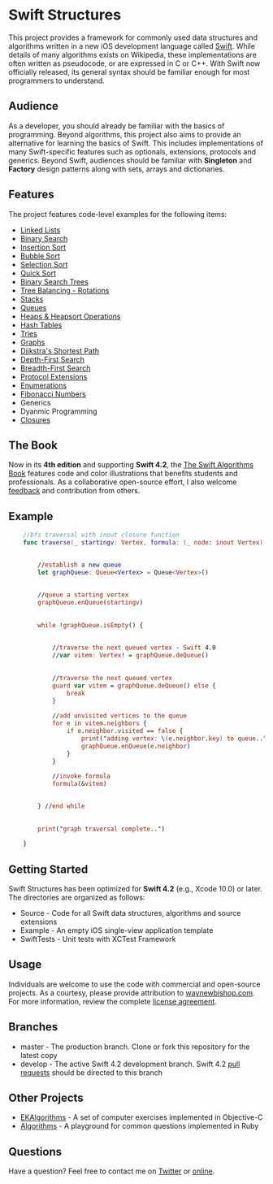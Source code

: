 Swift Structures
====================

This project provides a framework for commonly used data structures and algorithms written in a new iOS development language called <a href="http://www.swift.org" target="_blank">Swift</a>. While details of many algorithms exists on Wikipedia, these implementations are often written as pseudocode, or are expressed in C or C++. With Swift now officially released, its general syntax should be familiar enough for most programmers to understand.  


Audience
---------------------

As a developer, you should already be familiar with the basics of programming. Beyond algorithms, this project also aims to provide an alternative for learning the basics of Swift. This includes implementations of many Swift-specific features such as optionals, extensions, protocols and generics. Beyond Swift, audiences should be familiar with **Singleton** and **Factory** design patterns along with sets, arrays and dictionaries. 


Features
--------------------

The project features code-level examples for the following items:

+ [Linked Lists](/Source/Factories/LinkedList.swift)
+ [Binary Search](/Source/Extensions/Array.swift)
+ [Insertion Sort](/Source/Extensions/Array.swift)
+ [Bubble Sort](/Source/Extensions/Array.swift)
+ [Selection Sort](/Source/Extensions/Array.swift)
+ [Quick Sort](/Source/Extensions/Array.swift)
+ [Binary Search Trees](/Source/Factories/BSTree.swift)
+ [Tree Balancing - Rotations](/Source/Factories/BSTree.swift)
+ [Stacks](/Source/Factories/Stack.swift)
+ [Queues](/Source/Factories/Queue.swift)
+ [Heaps & Heapsort Operations](/Source/Factories/Heap.swift)
+ [Hash Tables](/Source/Factories/Hashtable.swift)
+ [Tries](/Source/Factories/Trie.swift)
+ [Graphs](/Source/Factories/Graph.swift)
+ [Dijkstra's Shortest Path](/Source/Factories/Graph.swift)
+ [Depth-First Search](/Source/Structures/BSNode.swift)
+ [Breadth-First Search](/Source/Factories/Graph.swift)
+ [Protocol Extensions](/Source/Extensions/Sortable.swift)
+ [Enumerations](/Factories/enumModel.swift)
+ [Fibonacci Numbers](/Source/Extensions/Int.swift)
+ Generics
+ Dyanmic Programming
+ [Closures](/SwiftTests/ClosureTest.swift)



The Book
--------------------
Now in its **4th edition** and supporting **Swift 4.2**, the <a href="http://shop.waynewbishop.com" target="_blank">The Swift Algorithms Book</a> features code and color illustrations that benefits students and professionals. As a collaborative open-source effort, I also welcome <a href="https://twitter.com/waynewbishop" target="_blank">feedback</a> and contribution from others. 


Example
--------------------

```swift
    //bfs traversal with inout closure function
    func traverse(_ startingv: Vertex, formula: (_ node: inout Vertex) -> ()) {

        
        //establish a new queue
        let graphQueue: Queue<Vertex> = Queue<Vertex>()
        
        
        //queue a starting vertex
        graphQueue.enQueue(startingv)
        
        
        while !graphQueue.isEmpty() {
            
            
            //traverse the next queued vertex - Swift 4.0
            //var vitem: Vertex! = graphQueue.deQueue()
            
            
            //traverse the next queued vertex
            guard var vitem = graphQueue.deQueue() else {
                break
            }
            
            //add unvisited vertices to the queue
            for e in vitem.neighbors {
                if e.neighbor.visited == false {
                    print("adding vertex: \(e.neighbor.key) to queue..")
                    graphQueue.enQueue(e.neighbor)
                }
            }
            
            //invoke formula
            formula(&vitem)

            
        } //end while
        
        
        print("graph traversal complete..")
                
    }
```

Getting Started
--------------------

Swift Structures has been optimized for **Swift 4.2** (e.g., Xcode 10.0) or later. The directories are organized as follows:
+ Source - Code for all Swift data structures, algorithms and source extensions
+ Example - An empty iOS single-view application template
+ SwiftTests - Unit tests with XCTest Framework

Usage
--------------------
Individuals are welcome to use the code with commercial and open-source projects. As a courtesy, please provide attribution to <a href="http://www.waynewbishop.com" target="_blank">waynewbishop.com</a>. For more information, review the complete <a href="https://github.com/waynewbishop/SwiftStructures/blob/master/License.md" target="_blank">license agreement</a>. 


Branches
--------------------
+ master - The production branch. Clone or fork this repository for the latest copy
+ develop - The active Swift 4.2 development branch. Swift 4.2 [pull requests](https://help.github.com/articles/creating-a-pull-request) should be directed to this branch



Other Projects
--------------------

+ <a href="https://github.com/EvgenyKarkan/EKAlgorithms" target="_blank">EKAlgorithms</a> - A set of computer exercises implemented in Objective-C
+ <a href="https://github.com/sagivo/algorithms" target="_blank">Algorithms</a> - A playground for common questions implemented in Ruby


Questions
--------------------

Have a question? Feel free to contact me on <a href="http://www.twitter.com/waynewbishop" target="_blank">Twitter</a> or <a href="http://www.waynewbishop.com/contact" target="_blank">online</a>.

